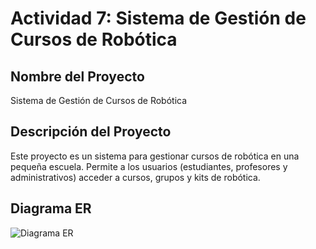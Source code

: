 # Actividad 7: Sistema de Gestión de Cursos de Robótica

## Nombre del Proyecto
Sistema de Gestión de Cursos de Robótica

## Descripción del Proyecto
Este proyecto es un sistema para gestionar cursos de robótica en una pequeña escuela. Permite a los usuarios (estudiantes, profesores y administrativos) acceder a cursos, grupos y kits de robótica.

## Diagrama ER
![Diagrama ER](DIAGRAMA_ER.png)
